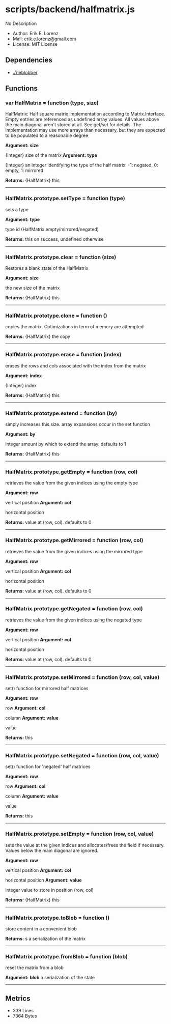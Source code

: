# scripts/backend/halfmatrix.js


No Description

* Author: Erik E. Lorenz 
* Mail: <erik.e.lorenz@gmail.com>
* License: MIT License


## Dependencies

* <a href="./rleblobber.html">./rleblobber</a>

## Functions

###   var HalfMatrix = function (type, size)
HalfMatrix: Half square matrix implementation according to
Matrix.Interface. Empty entries are referenced as undefined array values.
All values above the main diagonal aren't stored at all. See get/set for
details. The implementation may use more arrays than necessary, but they
are expected to be populated to a reasonable degree

**Argument:** **size**

{Integer} size of the matrix
**Argument:** **type**

{Integer} an integer identifying the type of the half matrix: -1:
negated, 0: empty, 1: mirrored

**Returns:** {HalfMatrix} this

---


###   HalfMatrix.prototype.setType = function (type)
sets a type

**Argument:** **type**

type id (HalfMatrix.empty/mirrored/negated)

**Returns:** this on success, undefined otherwise

---


###   HalfMatrix.prototype.clear = function (size)
Restores a blank state of the HalfMatrix

**Argument:** **size**

the new size of the matrix

**Returns:** {HalfMatrix} this

---


###   HalfMatrix.prototype.clone = function ()
copies the matrix. Optimizations in term of memory are attempted


**Returns:** {HalfMatrix} the copy

---


###   HalfMatrix.prototype.erase = function (index)
erases the rows and cols associated with the index from the matrix

**Argument:** **index**

{Integer} index

**Returns:** {HalfMatrix} this

---


###   HalfMatrix.prototype.extend = function (by)
simply increases this.size. array expansions occur in the set function

**Argument:** **by**

integer amount by which to extend the array. defaults to 1

**Returns:** {HalfMatrix} this

---


###   HalfMatrix.prototype.getEmpty = function (row, col)
retrieves the value from the given indices using the empty type

**Argument:** **row**

vertical position
**Argument:** **col**

horizontal position

**Returns:** value at (row, col). defaults to 0

---


###   HalfMatrix.prototype.getMirrored = function (row, col)
retrieves the value from the given indices using the mirrored type

**Argument:** **row**

vertical position
**Argument:** **col**

horizontal position

**Returns:** value at (row, col). defaults to 0

---


###   HalfMatrix.prototype.getNegated = function (row, col)
retrieves the value from the given indices using the negated type

**Argument:** **row**

vertical position
**Argument:** **col**

horizontal position

**Returns:** value at (row, col). defaults to 0

---


###   HalfMatrix.prototype.setMirrored = function (row, col, value)
set() function for mirrored half matrices

**Argument:** **row**

row
**Argument:** **col**

column
**Argument:** **value**

value

**Returns:** this

---


###   HalfMatrix.prototype.setNegated = function (row, col, value)
set() function for 'negated' half matrices

**Argument:** **row**

row
**Argument:** **col**

column
**Argument:** **value**

value

**Returns:** this

---


###   HalfMatrix.prototype.setEmpty = function (row, col, value)
sets the value at the given indices and allocates/frees the field if
necessary. Values below the main diagonal are ignored.

**Argument:** **row**

vertical position
**Argument:** **col**

horizontal position
**Argument:** **value**

integer value to store in position (row, col)

**Returns:** {HalfMatrix} this

---


###   HalfMatrix.prototype.toBlob = function ()
store content in a convenient blob


**Returns:** s a serialization of the matrix

---


###   HalfMatrix.prototype.fromBlob = function (blob)
reset the matrix from a blob 

**Argument:** **blob**
a serialization of the state

---

## Metrics

* 339 Lines
* 7364 Bytes

